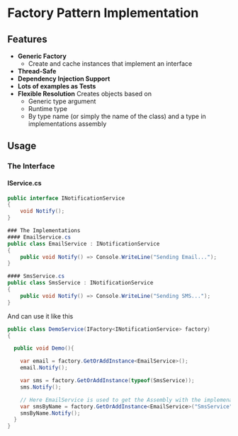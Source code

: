 # Factory Pattern Implementation

## Features
- **Generic Factory**
   - Create and cache instances that implement an interface
- **Thread-Safe**
- **Dependency Injection Support**
- **Lots of examples as Tests** 
- **Flexible Resolution**
  Creates objects based on
  - Generic type argument
  - Runtime type
  - By type name (or simply the name of the class)
    and a type in implementations assembly


## Usage

### The Interface
#### IService.cs
```csharp
public interface INotificationService
{
    void Notify();
}
```
```csharp
### The Implementations 
#### EmailService.cs
public class EmailService : INotificationService
{
    public void Notify() => Console.WriteLine("Sending Email...");
}
```
```csharp 
#### SmsService.cs
public class SmsService : INotificationService
{
    public void Notify() => Console.WriteLine("Sending SMS...");
}
```
And can use it like this
```csharp
public class DemoService(IFactory<INotificationService> factory)
{

  public void Demo(){

    var email = factory.GetOrAddInstance<EmailService>();
    email.Notify();

    var sms = factory.GetOrAddInstance(typeof(SmsService));
    sms.Notify(); 

    // Here EmailService is used to get the Assembly with the implemenation types
    var smsByName = factory.GetOrAddInstance<EmailService>("SmsService");
    smsByName.Notify();
  }
}
```
